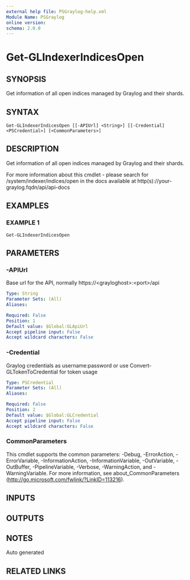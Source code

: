 ```yaml
---
external help file: PSGraylog-help.xml
Module Name: PSGraylog
online version:
schema: 2.0.0
---
```


# Get-GLIndexerIndicesOpen

## SYNOPSIS
Get information of all open indices managed by Graylog and their shards.

## SYNTAX

```
Get-GLIndexerIndicesOpen [[-APIUrl] <String>] [[-Credential] <PSCredential>] [<CommonParameters>]
```

## DESCRIPTION
Get information of all open indices managed by Graylog and their shards.


For more information about this cmdlet - please search for /system/indexer/indices/open in the docs available at http(s)://your-graylog.fqdn/api/api-docs

## EXAMPLES

### EXAMPLE 1
```
Get-GLIndexerIndicesOpen
```

## PARAMETERS

### -APIUrl
Base url for the API, normally https://\<grayloghost\>:\<port\>/api

```yaml
Type: String
Parameter Sets: (All)
Aliases:

Required: False
Position: 1
Default value: $Global:GLApiUrl
Accept pipeline input: False
Accept wildcard characters: False
```

### -Credential
Graylog credentials as username:password or use Convert-GLTokenToCredential for token usage

```yaml
Type: PSCredential
Parameter Sets: (All)
Aliases:

Required: False
Position: 2
Default value: $Global:GLCredential
Accept pipeline input: False
Accept wildcard characters: False
```

### CommonParameters
This cmdlet supports the common parameters: -Debug, -ErrorAction, -ErrorVariable, -InformationAction, -InformationVariable, -OutVariable, -OutBuffer, -PipelineVariable, -Verbose, -WarningAction, and -WarningVariable.
For more information, see about_CommonParameters (http://go.microsoft.com/fwlink/?LinkID=113216).

## INPUTS

## OUTPUTS

## NOTES
Auto generated

## RELATED LINKS
